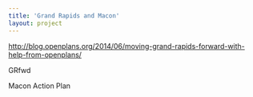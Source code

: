 ```yaml
---
title: 'Grand Rapids and Macon'
layout: project
---
```


http://blog.openplans.org/2014/06/moving-grand-rapids-forward-with-help-from-openplans/

GRfwd

Macon Action Plan